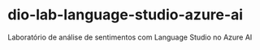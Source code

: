 # dio-lab-language-studio-azure-ai
Laboratório de análise de sentimentos com Language Studio no Azure AI
